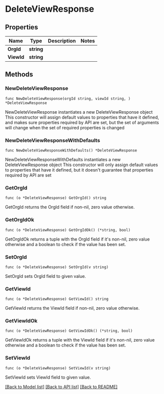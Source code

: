 # DeleteViewResponse

## Properties

Name | Type | Description | Notes
------------ | ------------- | ------------- | -------------
**OrgId** | **string** |  | 
**ViewId** | **string** |  | 

## Methods

### NewDeleteViewResponse

`func NewDeleteViewResponse(orgId string, viewId string, ) *DeleteViewResponse`

NewDeleteViewResponse instantiates a new DeleteViewResponse object
This constructor will assign default values to properties that have it defined,
and makes sure properties required by API are set, but the set of arguments
will change when the set of required properties is changed

### NewDeleteViewResponseWithDefaults

`func NewDeleteViewResponseWithDefaults() *DeleteViewResponse`

NewDeleteViewResponseWithDefaults instantiates a new DeleteViewResponse object
This constructor will only assign default values to properties that have it defined,
but it doesn't guarantee that properties required by API are set

### GetOrgId

`func (o *DeleteViewResponse) GetOrgId() string`

GetOrgId returns the OrgId field if non-nil, zero value otherwise.

### GetOrgIdOk

`func (o *DeleteViewResponse) GetOrgIdOk() (*string, bool)`

GetOrgIdOk returns a tuple with the OrgId field if it's non-nil, zero value otherwise
and a boolean to check if the value has been set.

### SetOrgId

`func (o *DeleteViewResponse) SetOrgId(v string)`

SetOrgId sets OrgId field to given value.


### GetViewId

`func (o *DeleteViewResponse) GetViewId() string`

GetViewId returns the ViewId field if non-nil, zero value otherwise.

### GetViewIdOk

`func (o *DeleteViewResponse) GetViewIdOk() (*string, bool)`

GetViewIdOk returns a tuple with the ViewId field if it's non-nil, zero value otherwise
and a boolean to check if the value has been set.

### SetViewId

`func (o *DeleteViewResponse) SetViewId(v string)`

SetViewId sets ViewId field to given value.



[[Back to Model list]](../README.md#documentation-for-models) [[Back to API list]](../README.md#documentation-for-api-endpoints) [[Back to README]](../README.md)


